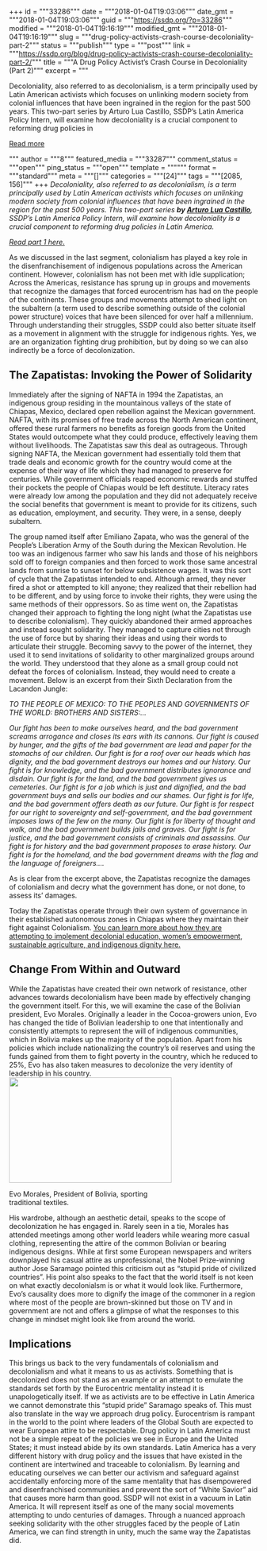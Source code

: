 +++
id = """33286"""
date = """2018-01-04T19:03:06"""
date_gmt = """2018-01-04T19:03:06"""
guid = """https://ssdp.org/?p=33286"""
modified = """2018-01-04T19:16:19"""
modified_gmt = """2018-01-04T19:16:19"""
slug = """drug-policy-activists-crash-course-decoloniality-part-2"""
status = """publish"""
type = """post"""
link = """https://ssdp.org/blog/drug-policy-activists-crash-course-decoloniality-part-2/"""
title = """A Drug Policy Activist’s Crash Course in Decoloniality (Part 2)"""
excerpt = """<p>Decoloniality, also referred to as decolonialism, is a term principally used by Latin American activists which focuses on unlinking modern society from colonial influences that have been ingrained in the region for the past 500 years. This two-part series by Arturo Lua Castillo, SSDP’s Latin America Policy Intern, will examine how decoloniality is a crucial component to reforming drug policies in</p>
<div class="h10"></div>
<p><a class="more-link2 flat" href="https://ssdp.org/blog/drug-policy-activists-crash-course-decoloniality-part-2/">Read more</a></p>
"""
author = """8"""
featured_media = """33287"""
comment_status = """open"""
ping_status = """open"""
template = """"""
format = """standard"""
meta = """[]"""
categories = """[24]"""
tags = """[2085, 156]"""
+++
<em>Decoloniality, also referred to as decolonialism, is a term principally used by Latin American activists which focuses on unlinking modern society from colonial influences that have been ingrained in the region for the past 500 years. This two-part series <strong>by <a href="https://ssdp.org/bio/arturo-lua-castillo/">Arturo Lua Castillo</a></strong>, SSDP’s Latin America Policy Intern, will examine how decoloniality is a crucial component to reforming drug policies in Latin America. </em>

<a href="https://ssdp.org/blog/drug-policy-activists-crash-course-decoloniality-part-1/"><em>Read part 1 here</em>.</a>

<span style="font-weight: 400;">As we discussed in the last segment, colonialism has played a key role in the disenfranchisement of indigenous populations across the American continent. However, colonialism has not been met with idle supplication; Across the Americas, resistance has sprung up in groups and movements that recognize the damages that forced eurocentrism has had on the people of the continents. These groups and movements attempt to shed light on the subaltern (a term used to describe something outside of the colonial power structure) voices that have been silenced for over half a millennium. Through understanding their struggles, SSDP could also better situate itself as a movement in alignment with the struggle for indigenous rights. Yes, we are an organization fighting drug prohibition, but by doing so we can also indirectly be a force of decolonization. </span>
<h2><b>The Zapatistas: Invoking the Power of Solidarity</b></h2>
<span style="font-weight: 400;">Immediately after the signing of NAFTA in 1994 the Zapatistas, an indigenous group residing in the mountainous valleys of the state of Chiapas, Mexico, declared open rebellion against the Mexican government. NAFTA, with its promises of free trade across the North American continent, offered these rural farmers no benefits as foreign goods from the United States would outcompete what they could produce, effectively leaving them without livelihoods. The Zapatistas saw this deal as outrageous. Through signing NAFTA, the Mexican government had essentially told them that trade deals and economic growth for the country would come at the expense of their way of life which they had managed to preserve for centuries. While government officials reaped economic rewards and stuffed their pockets the people of Chiapas would be left destitute. Literacy rates were already low among the population and they did not adequately receive the social benefits that government is meant to provide for its citizens, such as education, employment, and security. They were, in a sense, deeply subaltern.</span>

<span style="font-weight: 400;">The group named itself after Emiliano Zapata, who was the general of the People’s Liberation Army of the South during the Mexican Revolution. He too was an indigenous farmer who saw his lands and those of his neighbors sold off to foreign companies and then forced to work those same ancestral lands from sunrise to sunset for below subsistence wages. It was this sort of cycle that the Zapatistas intended to end. Although armed, they never fired a shot or attempted to kill anyone; they realized that their rebellion had to be different, and by using force to invoke their rights, they were using the same methods of their oppressors. So as time went on, the Zapatistas changed their approach to fighting the long night (what the Zapatistas use to describe colonialism). They quickly abandoned their armed approaches and instead sought solidarity. They managed to capture cities not through the use of force but by sharing their ideas and using their words to articulate their struggle. Becoming savvy to the power of the internet, they used it to send invitations of solidarity to other marginalized groups around the world. They understood that they alone as a small group could not defeat the forces of colonialism. Instead, they would need to create a movement. Below is an excerpt from their Sixth Declaration from the Lacandon Jungle:</span>

<em><span style="font-weight: 400;">TO THE PEOPLE OF MEXICO: TO THE PEOPLES AND GOVERNMENTS OF THE WORLD: BROTHERS AND SISTERS:&#8230;  </span></em>

<em><span style="font-weight: 400;">Our fight has been to make ourselves heard, and the bad government screams arrogance</span><span style="font-weight: 400;">
</span><span style="font-weight: 400;">and closes its ears with its cannons.</span><span style="font-weight: 400;">
</span><span style="font-weight: 400;">Our fight is caused by hunger, and the gifts of the bad government are lead</span><span style="font-weight: 400;">
</span><span style="font-weight: 400;">and paper for the stomachs of our children.</span><span style="font-weight: 400;">
</span><span style="font-weight: 400;">Our fight is for a roof over our heads which has dignity, and the bad</span><span style="font-weight: 400;">
</span><span style="font-weight: 400;">government destroys our homes and our history.</span><span style="font-weight: 400;">
</span><span style="font-weight: 400;">Our fight is for knowledge, and the bad government distributes ignorance and</span><span style="font-weight: 400;">
</span><span style="font-weight: 400;">disdain.</span><span style="font-weight: 400;">
</span><span style="font-weight: 400;">Our fight is for the land, and the bad government gives us cemeteries.</span><span style="font-weight: 400;">
</span><span style="font-weight: 400;">Our fight is for a job which is just and dignified, and the bad government buys</span><span style="font-weight: 400;">
</span><span style="font-weight: 400;">and sells our bodies and our shames.</span><span style="font-weight: 400;">
</span><span style="font-weight: 400;">Our fight is for life, and the bad government offers death as our future.</span><span style="font-weight: 400;">
</span><span style="font-weight: 400;">Our fight is for respect for our right to sovereignty and self-government, and</span><span style="font-weight: 400;">
</span><span style="font-weight: 400;">the bad government imposes laws of the few on the many.</span><span style="font-weight: 400;">
</span><span style="font-weight: 400;">Our fight is for liberty of thought and walk, and the bad government builds</span><span style="font-weight: 400;">
</span><span style="font-weight: 400;">jails and graves.</span><span style="font-weight: 400;">
</span><span style="font-weight: 400;">Our fight is for justice, and the bad government consists of criminals and</span><span style="font-weight: 400;">
</span><span style="font-weight: 400;">assassins.</span><span style="font-weight: 400;">
</span><span style="font-weight: 400;">Our fight is for history and the bad government proposes to erase history.</span><span style="font-weight: 400;">
</span><span style="font-weight: 400;">Our fight is for the homeland, and the bad government dreams with the flag</span><span style="font-weight: 400;">
</span><span style="font-weight: 400;">and the language of foreigners….</span></em>

<span style="font-weight: 400;">As is clear from the excerpt above, the Zapatistas recognize the damages of colonialism and decry what the government has done, or not done, to assess its’ damages. </span>

<span style="font-weight: 400;">Today the Zapatistas operate through their own system of governance in their established autonomous zones in Chiapas where they maintain their fight against Colonialism. </span><a href="http://www.schoolsforchiapas.org/"><span style="font-weight: 400;">You can learn more about how they are attempting to implement decolonial education, women’s empowerment, sustainable agriculture, and indigenous dignity here.</span></a>
<h2><b>Change From Within and Outward</b></h2>
<span style="font-weight: 400;">While the Zapatistas have created their own network of resistance, other advances towards decolonialism have been made by effectively changing the government itself. For this, we will examine the case of the Bolivian president, Evo Morales. Originally a leader in the Cocoa-growers union, Evo has changed the tide of Bolivian leadership to one that intentionally and consistently attempts to represent the will of indigenous communities, which in Bolivia makes up the majority of the population. Apart from his policies which include nationalizing the country’s oil reserves and using the funds gained from them to fight poverty in the country, which he reduced to 25%, Evo has also taken measures to decolonize the very identity of leadership in his country.</span>

<div id="attachment_33288" style="width: 338px" class="wp-caption alignleft"><img class="wp-image-33288" src="https://ssdp.org/wp-content/uploads/2018/01/Screen-Shot-2018-01-04-at-1.40.52-PM.png" alt="" width="328" height="212" /><p class="wp-caption-text">Evo Morales, President of Bolivia, sporting traditional textiles.</p></div>

<span style="font-weight: 400;"> His wardrobe, although an aesthetic detail, speaks to the scope of decolonization he has engaged in. Rarely seen in a tie, Morales has attended meetings among other world leaders while wearing more casual clothing, representing the attire of the common Bolivian or bearing indigenous designs. While at first some European newspapers and writers downplayed his casual attire as unprofessional, the Nobel Prize-winning author Jose Saramago pointed this criticism out as “stupid pride of civilized countries”. His point also speaks to the fact that the world itself is not keen on what exactly decolonialsm is or what it would look like. Furthermore, Evo’s causality does more to dignify the image of the commoner in a region where most of the people are brown-skinned but those on TV and in government are not and offers a glimpse of what the responses to this change in mindset might look like from around the world. </span>
<h2><b>Implications</b></h2>
<span style="font-weight: 400;">This brings us back to the very fundamentals of colonialism and decolonialism and what it means to us as activists. Something that is decolonized does not stand as an example or an attempt to emulate the standards set forth by the Eurocentric mentality instead it is unapologetically itself. If we as activists are to be effective in Latin America we cannot demonstrate this “stupid pride” Saramago speaks of. This must also translate in the way we approach drug policy. Eurocentrism is rampant in the world to the point where leaders of the Global South are expected to wear European attire to be respectable. Drug policy in Latin America must not be a simple repeat of the policies we see in Europe and the United States; it must instead abide by its own standards. Latin America has a very different history with drug policy and the issues that have existed in the continent are intertwined and traceable to colonialism. By learning and educating ourselves we can better our activism and safeguard against accidentally enforcing more of the same mentality that has disempowered and disenfranchised communities and prevent the sort of “White Savior” aid that causes more harm than good. SSDP will not exist in a vacuum in Latin America. It will represent itself as one of the many social movements attempting to undo centuries of damages. Through a nuanced approach seeking solidarity with the other struggles faced by the people of Latin America, we can find strength in unity, much the same way the Zapatistas did. </span>
